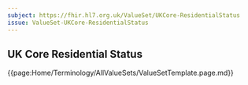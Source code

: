 ```yaml
---
subject: https://fhir.hl7.org.uk/ValueSet/UKCore-ResidentialStatus
issue: ValueSet-UKCore-ResidentialStatus
---
```

## UK Core Residential Status

{{page:Home/Terminology/AllValueSets/ValueSetTemplate.page.md}}